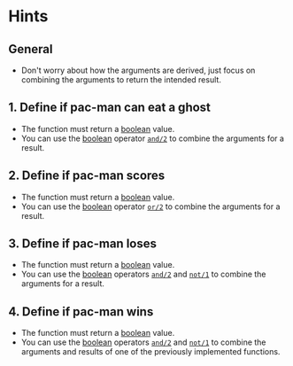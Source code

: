 # Hints

## General

- Don't worry about how the arguments are derived, just focus on combining the arguments to return the intended result.

## 1. Define if pac-man can eat a ghost

- The function must return a [boolean][boolean] value.
- You can use the [boolean][boolean] operator [`and/2`][boolean-function] to combine the arguments for a result.

## 2. Define if pac-man scores

- The function must return a [boolean][boolean] value.
- You can use the [boolean][boolean] operator [`or/2`][boolean-function] to combine the arguments for a result.

## 3. Define if pac-man loses

- The function must return a [boolean][boolean] value.
- You can use the [boolean][boolean] operators [`and/2`][boolean-function] and [`not/1`][boolean-function] to combine the arguments for a result.

## 4. Define if pac-man wins

- The function must return a [boolean][boolean] value.
- You can use the [boolean][boolean] operators [`and/2`][boolean-function] and [`not/1`][boolean-function] to combine the arguments and results of one of the previously implemented functions.

[boolean]: https://elixir-lang.org/getting-started/basic-types.html#booleans
[boolean-function]: https://elixir-lang.org/getting-started/basic-operators.html